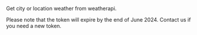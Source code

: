 Get city or location weather from weatherapi. 

Please note that the token will expire by the end of June 2024. Contact us if you need a new token. 
